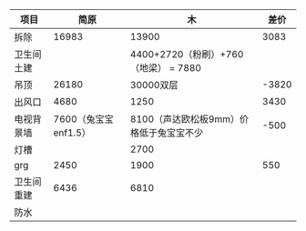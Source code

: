
| 项目    | 简原              | 木                            | 差价    |
| ----- | --------------- | ---------------------------- | ----- |
| 拆除    | 16983           | 13900                        | 3083  |
| 卫生间土建 |                 | 4400+2720（粉刷）+760（地梁） = 7880 |       |
| 吊顶    | 26180           | 30000双层                      | -3820 |
| 出风口   | 4680            | 1250                         | 3430  |
| 电视背景墙 | 7600（兔宝宝enf1.5） | 8100（声达欧松板9mm）价格低于兔宝宝不少      | -500  |
| 灯槽    |                 | 2700                         |       |
| grg   | 2450            | 1900                         | 550   |
| 卫生间重建 | 6436            | 6810                         |       |
| 防水    |                 |                              |       |
